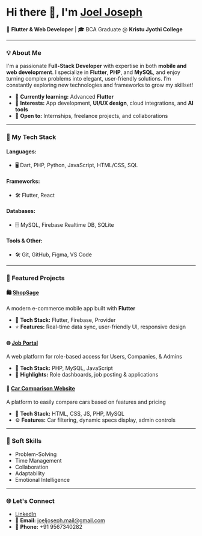 # Hi there 👋, I'm [Joel Joseph](https://www.linkedin.com/in/joel-joseph0/)

🚀 **Flutter & Web Developer** | 🎓 BCA Graduate @ **Kristu Jyothi College**

---

### 💡 About Me
I'm a passionate **Full-Stack Developer** with expertise in both **mobile and web development**. I specialize in **Flutter**, **PHP**, and **MySQL**, and enjoy turning complex problems into elegant, user-friendly solutions. I’m constantly exploring new technologies and frameworks to grow my skillset!

- 🌱 **Currently learning:** Advanced **Flutter**
- 🧠 **Interests:** App development, **UI/UX design**, cloud integrations, and **AI tools**
- 🤝 **Open to:** Internships, freelance projects, and collaborations

---

### 🔨 My Tech Stack

#### **Languages:**
- 🖥️ Dart, PHP, Python, JavaScript, HTML/CSS, SQL

#### **Frameworks:**
- 🛠️ Flutter, React

#### **Databases:**
- 🗄️ MySQL, Firebase Realtime DB, SQLite

#### **Tools & Other:**
- 🛠️ Git, GitHub, Figma, VS Code

---

### 🧩 Featured Projects

#### 🛍️ [**ShopSage**](#)
A modern e-commerce mobile app built with **Flutter**  
- 🔧 **Tech Stack:** Flutter, Firebase, Provider  
- ⭐️ **Features:** Real-time data sync, user-friendly UI, responsive design

#### 🌐 [**Job Portal**](#)
A web platform for role-based access for Users, Companies, & Admins  
- 🔧 **Tech Stack:** PHP, MySQL, JavaScript  
- 📝 **Highlights:** Role dashboards, job posting & applications

#### 🚗 [**Car Comparison Website**](#)
A platform to easily compare cars based on features and pricing  
- 🔧 **Tech Stack:** HTML, CSS, JS, PHP, MySQL  
- ⚙️ **Features:** Car filtering, dynamic specs display, admin controls

---

### 💼 Soft Skills

- Problem-Solving  
- Time Management  
- Collaboration  
- Adaptability  
- Emotional Intelligence

---

### 🌐 Let's Connect

- [LinkedIn](https://www.linkedin.com/in/joel-joseph0/)
- 📧 **Email:** [joeljoseph.mail@gmail.com](mailto:joeljoseph.mail@gmail.com)
- 📱 **Phone:** +91 9567340282
